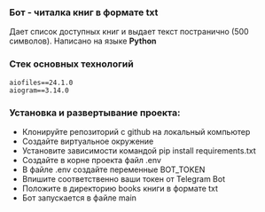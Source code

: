### Бот - читалка книг в формате txt
Дает список доступных книг и выдает текст постранично (500 символов).
Написано на языке **Python**
### Стек основных технологий
```
aiofiles==24.1.0
aiogram==3.14.0
```
### Установка и развертывание проекта:
* Клонируйте репозиторий с github на локальный компьютер
* Создайте виртуальное окружение
* Установите зависимости командой pip install requirements.txt
* Создайте в корне проекта файл .env
* В файле .env создайте переменные BOT_TOKEN
* Впишите соответственно ваши токен от Telegram Bot
* Положите в директорию books книги в формате txt
* Бот запускается в файле main